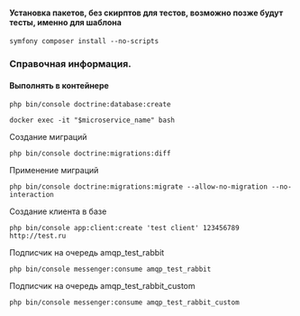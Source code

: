 
#### Установка пакетов, без скирптов для тестов, возможно позже будут тесты, именно для шаблона
```shell
symfony composer install --no-scripts
```



### Справочная информация.

#### Выполнять в контейнере

```shell
php bin/console doctrine:database:create
```

```shell
docker exec -it "$microservice_name" bash
```

Создание миграций
```shell
php bin/console doctrine:migrations:diff
```

Применение миграций
```shell
php bin/console doctrine:migrations:migrate --allow-no-migration --no-interaction
```

Создание клиента в базе
```shell
php bin/console app:client:create 'test client' 123456789 http://test.ru
```


Подписчик на очередь amqp_test_rabbit
```shell
php bin/console messenger:consume amqp_test_rabbit
```

Подписчик на очередь amqp_test_rabbit_custom
```shell
php bin/console messenger:consume amqp_test_rabbit_custom
```
